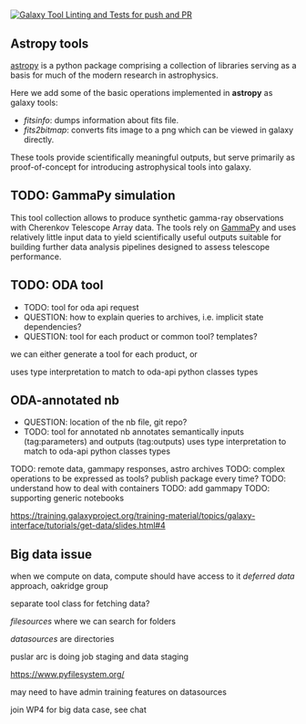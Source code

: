 # 

[![Galaxy Tool Linting and Tests for push and PR](https://github.com/esg-epfl-apc/tools-astro/actions/workflows/lint-and-test.yml/badge.svg?branch=main)](https://github.com/esg-epfl-apc/tools-astro/actions/workflows/lint-and-test.yml/badge.svg?branch=main)



## Astropy tools

[astropy](https://github.com/astropy/astropy) is a python package comprising a collection of libraries serving as a basis for much of the modern research in astrophysics.

Here we add some of the basic operations implemented in **astropy** as galaxy tools:

* *fitsinfo*: dumps information about fits file.
* *fits2bitmap*: converts fits image to a png which can be viewed in galaxy directly.

These tools provide scientifically meaningful outputs, but serve primarily as proof-of-concept for introducing astrophysical tools into galaxy.

## TODO: GammaPy simulation

This tool collection allows to produce synthetic gamma-ray observations with Cherenkov Telescope Array data. 
The tools rely on [GammaPy](https://github.com/gammapy/gammapy) and uses relatively little input data to yield scientifically useful outputs suitable for building further data analysis pipelines designed to assess telescope performance.

## TODO: ODA tool
* TODO: tool for oda api request
* QUESTION: how to explain queries to archives, i.e. implicit state dependencies?
* QUESTION: tool for each product or common tool? templates?

we can either generate a tool for each product, or 

uses type interpretation to match to oda-api python classes types

## ODA-annotated nb
* QUESTION: location of the nb file, git repo?
* TODO:
  tool for annotated nb
  annotates semantically inputs (tag:parameters) and outputs (tag:outputs)
  uses type interpretation to match to oda-api python classes types
  

TODO: remote data, gammapy responses, astro archives
TODO: complex operations to be expressed as tools? publish package every time?
TODO: understand how to deal with containers
TODO: add gammapy
TODO: supporting generic notebooks


https://training.galaxyproject.org/training-material/topics/galaxy-interface/tutorials/get-data/slides.html#4

## Big data issue

when we compute on data, compute should have access to it
*deferred data* approach, oakridge group

separate tool class for fetching data?

*filesources* where we can search for folders

*datasources* are directories

puslar arc is doing job staging and data staging


https://www.pyfilesystem.org/

may need to have admin training features on datasources

join WP4 for big data case, see chat
